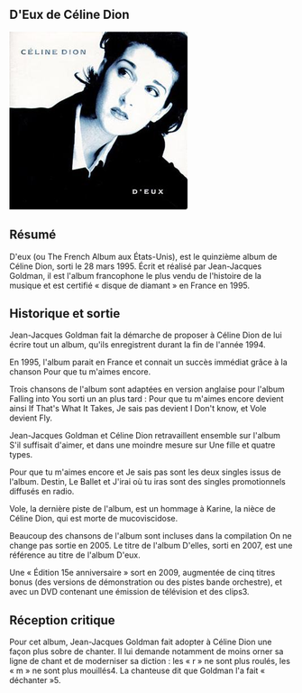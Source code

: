 ## D'Eux de Céline Dion


![Cover](/articles/D'eux.jpeg)


## Résumé

D'eux (ou The French Album aux États-Unis), est le quinzième album de Céline Dion, sorti le 28 mars 1995. Écrit et réalisé par Jean-Jacques Goldman, il est l'album francophone le plus vendu de l'histoire de la musique et est certifié « disque de diamant » en France en 1995.

## Historique et sortie
Jean-Jacques Goldman fait la démarche de proposer à Céline Dion de lui écrire tout un album, qu'ils enregistrent durant la fin de l'année 1994.

En 1995, l'album parait en France et connait un succès immédiat grâce à la chanson Pour que tu m'aimes encore.

Trois chansons de l'album sont adaptées en version anglaise pour l'album Falling into You sorti un an plus tard : Pour que tu m'aimes encore devient ainsi If That's What It Takes, Je sais pas devient I Don't know, et Vole devient Fly.

Jean-Jacques Goldman et Céline Dion retravaillent ensemble sur l'album S'il suffisait d'aimer, et dans une moindre mesure sur Une fille et quatre types.

Pour que tu m'aimes encore et Je sais pas sont les deux singles issus de l'album. Destin, Le Ballet et J'irai où tu iras sont des singles promotionnels diffusés en radio.

Vole, la dernière piste de l'album, est un hommage à Karine, la nièce de Céline Dion, qui est morte de mucoviscidose.

Beaucoup des chansons de l'album sont incluses dans la compilation On ne change pas sortie en 2005. Le titre de l'album D'elles, sorti en 2007, est une référence au titre de l'album D'eux.

Une « Édition 15e anniversaire » sort en 2009, augmentée de cinq titres bonus (des versions de démonstration ou des pistes bande orchestre), et avec un DVD contenant une émission de télévision et des clips3.

## Réception critique
Pour cet album, Jean-Jacques Goldman fait adopter à Céline Dion une façon plus sobre de chanter. Il lui demande notamment de moins orner sa ligne de chant et de moderniser sa diction : les « r » ne sont plus roulés, les « m » ne sont plus mouillés4. La chanteuse dit que Goldman l'a fait « déchanter »5.
